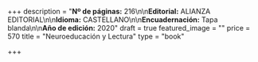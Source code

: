 +++
description = "**Nº de páginas:** 216\n\n**Editorial:** ALIANZA EDITORIAL\n\n**Idioma:** CASTELLANO\n\n**Encuadernación:** Tapa blanda\n\n**Año de edición:** 2020"
draft = true
featured_image = ""
price = 570
title = "Neuroeducación y Lectura"
type = "book"

+++

